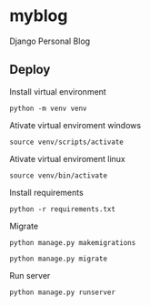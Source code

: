 # myblog
Django Personal Blog


## Deploy

Install virtual environment
```
python -m venv venv
```

Ativate virtual enviroment windows
```
source venv/scripts/activate
```

Ativate virtual enviroment linux
```
source venv/bin/activate
```

Install requirements
```
python -r requirements.txt
```

Migrate
```
python manage.py makemigrations
```
```
python manage.py migrate
```

Run server
```
python manage.py runserver
```